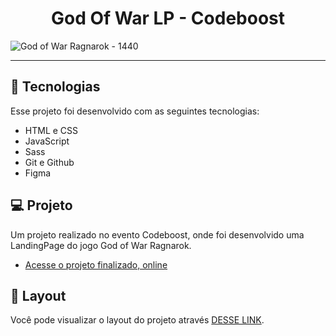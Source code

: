 <h1 align="center"> God Of War LP - Codeboost </h1>



![God of War Ragnarok - 1440](https://user-images.githubusercontent.com/40678216/211438034-f2a4c0c7-7052-4ea6-a4e6-9f6caf353810.jpg)


<hr>



## 🚀 Tecnologias

Esse projeto foi desenvolvido com as seguintes tecnologias:

- HTML e CSS
- JavaScript
- Sass
- Git e Github
- Figma


## 💻 Projeto

Um projeto realizado no evento Codeboost, onde foi desenvolvido uma LandingPage do jogo God of War Ragnarok.

- [Acesse o projeto finalizado, online](https://god-of-war-pi.vercel.app)

## 🔖 Layout

Você pode visualizar o layout do projeto através [DESSE LINK](https://god-of-war-pi.vercel.app).


